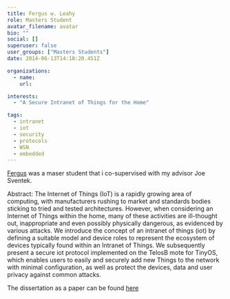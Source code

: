 ```yaml
---
title: Fergus w. Leahy
role: Masters Student
avatar_filename: avatar
bio: ""
social: []
superuser: false
user_groups: ["Masters Students"]
date: 2014-06-13T14:18:20.451Z

organizations:
  - name: 
    url: 

interests:
  - "A Secure Intranet of Things for the Home"

tags:
  - intranet
  - iot
  - security
  - protocols
  - WSN
  - embedded
---
```

[Fergus](http://fergusleahy.co.uk/) was a maser student that i co-supervised with my advisor Joe Sventek. 

Abstract: The Internet of Things (IoT) is a rapidly growing area of computing, with manufacturers rushing to market and standards bodies sticking to tried and tested architectures. However, when considering an Internet of Things within the home, many of these activities are ill-thought out, inappropriate and even possibly physically dangerous, as evidenced by various attacks. We introduce the concept of an intranet of things (iot) by defining a suitable model and device roles to represent the ecosystem of devices typically found within an Intranet of Things. We subsequently present a secure iot protocol implemented on the TelosB mote for TinyOS, which enables users to easily and securely add new Things to the network with minimal configuration, as well as protect the devices, data and user privacy against common attacks.

The dissertation as a paper can be found [here](./msci-dissertation.pdf)